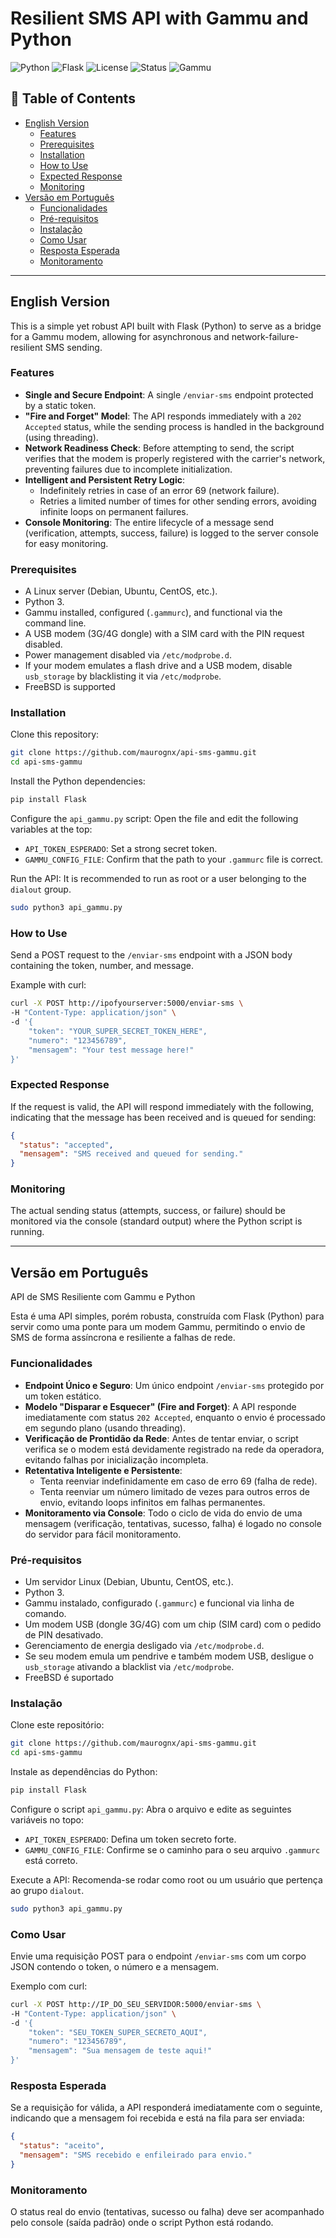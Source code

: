 # Resilient SMS API with Gammu and Python

![Python](https://img.shields.io/badge/python-3.x-blue.svg)
![Flask](https://img.shields.io/badge/flask-2.x-green.svg)
![License](https://img.shields.io/badge/license-MIT-lightgrey.svg)
![Status](https://img.shields.io/badge/status-active-success.svg)
![Gammu](https://img.shields.io/badge/Gammu-SMS%20Gateway-orange)


## 📑 Table of Contents
- [English Version](#english-version)  
  - [Features](#features)  
  - [Prerequisites](#prerequisites)  
  - [Installation](#installation)  
  - [How to Use](#how-to-use)  
  - [Expected Response](#expected-response)  
  - [Monitoring](#monitoring)  
- [Versão em Português](#versão-em-português)  
  - [Funcionalidades](#funcionalidades)  
  - [Pré-requisitos](#pré-requisitos)  
  - [Instalação](#instalação)  
  - [Como Usar](#como-usar)  
  - [Resposta Esperada](#resposta-esperada)  
  - [Monitoramento](#monitoramento)  

---

## English Version

This is a simple yet robust API built with Flask (Python) to serve as a bridge for a Gammu modem, allowing for asynchronous and network-failure-resilient SMS sending.

### Features
- **Single and Secure Endpoint**: A single `/enviar-sms` endpoint protected by a static token.  
- **"Fire and Forget" Model**: The API responds immediately with a `202 Accepted` status, while the sending process is handled in the background (using threading).  
- **Network Readiness Check**: Before attempting to send, the script verifies that the modem is properly registered with the carrier's network, preventing failures due to incomplete initialization.  
- **Intelligent and Persistent Retry Logic**:  
  - Indefinitely retries in case of an error 69 (network failure).  
  - Retries a limited number of times for other sending errors, avoiding infinite loops on permanent failures.  
- **Console Monitoring**: The entire lifecycle of a message send (verification, attempts, success, failure) is logged to the server console for easy monitoring.  

### Prerequisites
- A Linux server (Debian, Ubuntu, CentOS, etc.).  
- Python 3.  
- Gammu installed, configured (`.gammurc`), and functional via the command line.  
- A USB modem (3G/4G dongle) with a SIM card with the PIN request disabled.  
- Power management disabled via `/etc/modprobe.d`.  
- If your modem emulates a flash drive and a USB modem, disable `usb_storage` by blacklisting it via `/etc/modprobe`.
- FreeBSD is supported

### Installation
Clone this repository:

```bash
git clone https://github.com/maurognx/api-sms-gammu.git
cd api-sms-gammu
```

Install the Python dependencies:

```bash
pip install Flask
```

Configure the `api_gammu.py` script: Open the file and edit the following variables at the top:

- `API_TOKEN_ESPERADO`: Set a strong secret token.  
- `GAMMU_CONFIG_FILE`: Confirm that the path to your `.gammurc` file is correct.  

Run the API: It is recommended to run as root or a user belonging to the `dialout` group.

```bash
sudo python3 api_gammu.py
```

### How to Use
Send a POST request to the `/enviar-sms` endpoint with a JSON body containing the token, number, and message.

Example with curl:

```bash
curl -X POST http://ipofyourserver:5000/enviar-sms \
-H "Content-Type: application/json" \
-d '{
    "token": "YOUR_SUPER_SECRET_TOKEN_HERE",
    "numero": "123456789",
    "mensagem": "Your test message here!"
}'
```

### Expected Response
If the request is valid, the API will respond immediately with the following, indicating that the message has been received and is queued for sending:

```json
{
  "status": "accepted",
  "mensagem": "SMS received and queued for sending."
}
```

### Monitoring
The actual sending status (attempts, success, or failure) should be monitored via the console (standard output) where the Python script is running.

---

## Versão em Português

API de SMS Resiliente com Gammu e Python

Esta é uma API simples, porém robusta, construída com Flask (Python) para servir como uma ponte para um modem Gammu, permitindo o envio de SMS de forma assíncrona e resiliente a falhas de rede.

### Funcionalidades
- **Endpoint Único e Seguro**: Um único endpoint `/enviar-sms` protegido por um token estático.  
- **Modelo "Disparar e Esquecer" (Fire and Forget)**: A API responde imediatamente com status `202 Accepted`, enquanto o envio é processado em segundo plano (usando threading).  
- **Verificação de Prontidão da Rede**: Antes de tentar enviar, o script verifica se o modem está devidamente registrado na rede da operadora, evitando falhas por inicialização incompleta.  
- **Retentativa Inteligente e Persistente**:  
  - Tenta reenviar indefinidamente em caso de erro 69 (falha de rede).  
  - Tenta reenviar um número limitado de vezes para outros erros de envio, evitando loops infinitos em falhas permanentes.  
- **Monitoramento via Console**: Todo o ciclo de vida do envio de uma mensagem (verificação, tentativas, sucesso, falha) é logado no console do servidor para fácil monitoramento.  

### Pré-requisitos
- Um servidor Linux (Debian, Ubuntu, CentOS, etc.).  
- Python 3.  
- Gammu instalado, configurado (`.gammurc`) e funcional via linha de comando.  
- Um modem USB (dongle 3G/4G) com um chip (SIM card) com o pedido de PIN desativado.  
- Gerenciamento de energia desligado via `/etc/modprobe.d`.  
- Se seu modem emula um pendrive e também modem USB, desligue o `usb_storage` ativando a blacklist via `/etc/modprobe`.
- FreeBSD é suportado

### Instalação
Clone este repositório:

```bash
git clone https://github.com/maurognx/api-sms-gammu.git
cd api-sms-gammu
```

Instale as dependências do Python:

```bash
pip install Flask
```

Configure o script `api_gammu.py`: Abra o arquivo e edite as seguintes variáveis no topo:

- `API_TOKEN_ESPERADO`: Defina um token secreto forte.  
- `GAMMU_CONFIG_FILE`: Confirme se o caminho para o seu arquivo `.gammurc` está correto.  

Execute a API: Recomenda-se rodar como root ou um usuário que pertença ao grupo `dialout`.

```bash
sudo python3 api_gammu.py
```

### Como Usar
Envie uma requisição POST para o endpoint `/enviar-sms` com um corpo JSON contendo o token, o número e a mensagem.

Exemplo com curl:

```bash
curl -X POST http://IP_DO_SEU_SERVIDOR:5000/enviar-sms \
-H "Content-Type: application/json" \
-d '{
    "token": "SEU_TOKEN_SUPER_SECRETO_AQUI",
    "numero": "123456789",
    "mensagem": "Sua mensagem de teste aqui!"
}'
```

### Resposta Esperada
Se a requisição for válida, a API responderá imediatamente com o seguinte, indicando que a mensagem foi recebida e está na fila para ser enviada:

```json
{
  "status": "aceito",
  "mensagem": "SMS recebido e enfileirado para envio."
}
```

### Monitoramento
O status real do envio (tentativas, sucesso ou falha) deve ser acompanhado pelo console (saída padrão) onde o script Python está rodando.


